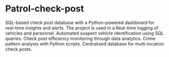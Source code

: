 # Patrol-check-post
SQL-based check post database with a Python-powered dashboard for real-time insights and alerts.
The project is used in a Real-time logging of vehicles and personnel. 
Automated suspect vehicle identification using SQL queries.
Check post efficiency monitoring through data analytics.
Crime pattern analysis with Python scripts.
Centralized database for multi-location check posts.
